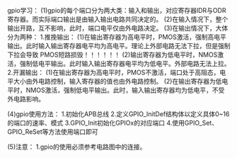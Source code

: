 gpio学习：
(1)gpio的每个端口分为两大类：输入和输出，对应寄存器IDR与ODR寄存器。而实际端口输出是由输入输出电路共同决定的。
(2)在输入情况下，整个输出开路，互不影响，此时，端口电平仅由外电路决定。
(3)在输出情况下，大体分为两种：
    1.推挽输出：
        (1)在输出寄存器为高电平时，PMOS激活，强制高电平输出。此时输入输出寄存器电平均为高电平。理论上外部电路无法下拉，但是强制下拉会导致
        PMOS短路损毁！！！！！！
        (2)输出寄存器为低电平时，NMOS激活，强制低电平输出。此时输入输出寄存器电平均为低电平。外部电路无法上拉。
    2.开漏输出：
        (1)在输出寄存器为高电平时，PMOS不激活，端口处于高阻态，电平大小由外电路控制，输入寄存器的值也由外电路控制。
        (2)在输出寄存器为低电平时，NMOS激活，强制低电平输出。此时，输入输出寄存器均为低电平，不受外电路影响。

(4)gpio使用方法：
    1.初始化APB总线
    2.定义GPIO_InitDef结构体以定义具体0~16的端口的速率、模式
    3.GPIO_Init初始化GPIOx的对应端口
    4.使用GPIO_Set、GPIO_ReSet等方法使用端口即可

(5)注意：
    1.gpio的使用必须参考电路图中的连接。